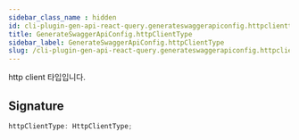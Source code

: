 ```yaml
---
sidebar_class_name : hidden
id: cli-plugin-gen-api-react-query.generateswaggerapiconfig.httpclienttype
title: GenerateSwaggerApiConfig.httpClientType
sidebar_label: GenerateSwaggerApiConfig.httpClientType
slug: /cli-plugin-gen-api-react-query.generateswaggerapiconfig.httpclienttype
---
```






http client 타입입니다.

## Signature

```typescript
httpClientType: HttpClientType;
```
